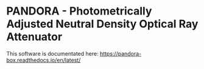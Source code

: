 # PANDORA - Photometrically Adjusted Neutral Density Optical Ray Attenuator

This software is documentated here:
https://pandora-box.readthedocs.io/en/latest/

